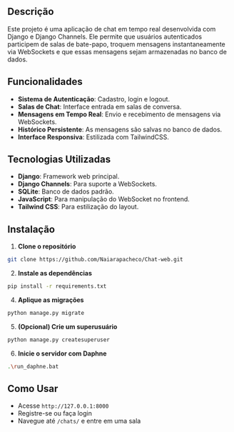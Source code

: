 ## Descrição
Este projeto é uma aplicação de chat em tempo real desenvolvida com Django e Django Channels. Ele permite que usuários autenticados participem de salas de bate-papo, troquem mensagens instantaneamente via WebSockets e que essas mensagens sejam armazenadas no banco de dados.

## Funcionalidades
- **Sistema de Autenticação**: Cadastro, login e logout.
- **Salas de Chat**: Interface entrada em salas de conversa.
- **Mensagens em Tempo Real**: Envio e recebimento de mensagens via WebSockets.
- **Histórico Persistente**: As mensagens são salvas no banco de dados.
- **Interface Responsiva**: Estilizada com TailwindCSS.

## Tecnologias Utilizadas
- **Django**: Framework web principal.
- **Django Channels**: Para suporte a WebSockets.
- **SQLite**: Banco de dados padrão.
- **JavaScript**: Para manipulação do WebSocket no frontend.
- **Tailwind CSS**: Para estilização do layout.

## Instalação
1. **Clone o repositório**
```bash
git clone https://github.com/Naiarapacheco/Chat-web.git
```

2. **Instale as dependências**
```bash
pip install -r requirements.txt
```

4. **Aplique as migrações**
```bash
python manage.py migrate
```

5. **(Opcional) Crie um superusuário**
```bash
python manage.py createsuperuser
```

6. **Inicie o servidor com Daphne**
```bash
.\run_daphne.bat 
```

## Como Usar
- Acesse `http://127.0.0.1:8000`
- Registre-se ou faça login
- Navegue até `/chats/` e entre em uma sala


